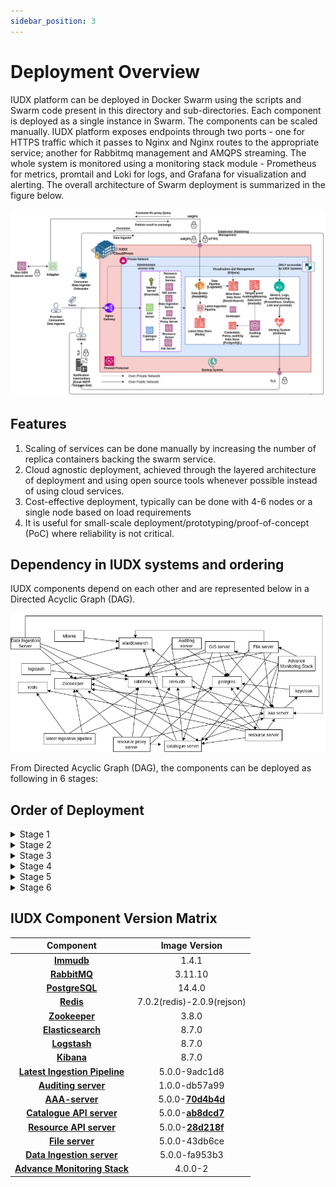 ```yaml
---
sidebar_position: 3
---
```


# Deployment Overview

IUDX platform can be deployed in Docker Swarm using the scripts and Swarm code present in this directory and sub-directories. Each component is deployed as a single instance in Swarm. The components can be scaled manually. IUDX platform exposes endpoints through two ports - one for HTTPS traffic which it passes to Nginx and Nginx routes to the appropriate service; another for Rabbitmq management and AMQPS streaming. The whole system is monitored using a monitoring stack module - Prometheus for metrics, promtail and Loki for logs, and Grafana for visualization and alerting. The overall architecture of Swarm deployment is summarized in the figure below.

<div class="img_background">
<div style={{textAlign: 'center'}}>

![Architecture](../../../resources/auth/Overview-Deloyment-IUDX-Swarm.png)<br/>
</div></div>

## Features

1. Scaling of services can be done manually by increasing the number of replica containers backing the swarm service.
2. Cloud agnostic deployment, achieved through the layered architecture of deployment and using open source tools whenever possible instead of using cloud services.
3. Cost-effective deployment, typically can be done with 4-6 nodes or a single node based on load requirements
4. It is useful for small-scale deployment/prototyping/proof-of-concept (PoC) where reliability is not critical.

## Dependency in IUDX systems and ordering

IUDX components depend on each other and are represented below in a Directed Acyclic Graph (DAG).

![Architecture](../../../resources/auth/IUDX-Dependency-Graph.png)<br/>

From Directed Acyclic Graph (DAG), the components can be deployed as following in 6 stages:

## Order of Deployment
   
<details>

<summary>Stage 1</summary>
1. Immudb<br/>
2. Rabbitmq<br/>
3. Postgresql<br/>
4. Redis<br/>
5. Zookeeper<br/>
6. Elasticsearch (Deploy ELK together)<br/>
</details>

<details>
<summary>Stage 2</summary>
    1. Logstash<br/>
    2. Kibana<br/>
    3. Keycloak<br/>
    4. Latest Ingestion Pipeline<br/>
    5. Auditing Server<br/>
</details>

   <details> 
<summary>Stage 3</summary>
    1. AAA Server
   </details>

<details>
<summary>Stage 4</summary>
    1. Catalogue Server
</details>


<details>
<summary>Stage 5</summary>
    1. Resource Server<br/>
    2. Resource Server Proxy<br/>
    3. File Server<br/>
    4. Data Ingestion Server<br/>
</details>

<details>
<summary>Stage 6</summary>
    1. Advance Monitoring Stack
</details>

## IUDX Component Version Matrix


| Component                 | Image Version  |
|:---------------------------:|:----------------:|
| **[Immudb](./IUDX%20Component%20Installation/Immudb.md)**                    | 1.4.1          |
| **[RabbitMQ](./IUDX%20Component%20Installation/RabbitMQ.md)**                  | 3.11.10        |
| **[PostgreSQL](./IUDX%20Component%20Installation/PostgreSQL.md)**                | 14.4.0         |
| **[Redis](./IUDX%20Component%20Installation/Redis.md)**                     | 7.0.2(redis)-2.0.9(rejson) |
| **[Zookeeper](./IUDX%20Component%20Installation/Zookeeper.md)**                 | 3.8.0          |
| **[Elasticsearch](./IUDX%20Component%20Installation/ELK%20stack.md)**             | 8.7.0          |
| **[Logstash](./IUDX%20Component%20Installation/ELK%20stack.md)**                  | 8.7.0          |
| **[Kibana](./IUDX%20Component%20Installation/ELK%20stack.md)**                    | 8.7.0          |
| **[Latest Ingestion Pipeline](./IUDX%20Component%20Installation/Latest-Ingestion-Pipeline.md)** | 5.0.0-9adc1d8  |
| **[Auditing server](./IUDX%20Component%20Installation/Auditing%20Server.md)**           | 1.0.0-db57a99  |
| **[AAA-server](./IUDX%20Component%20Installation/AAA%20Server.md)**                | 5.0.0-**[70d4b4d](https://github.com/datakaveri/iudx-aaa-server/pkgs/container/aaa-depl/172028140?tag=5.0.0-70d4b4d)**  |
| **[Catalogue API server](./IUDX%20Component%20Installation/Catalogue-Server.md)**      | 5.0.0-**[ab8dcd7](https://github.com/datakaveri/iudx-catalogue-server/pkgs/container/cat-prod/169481629?tag=5.0.0-ab8dcd7)**  |
| **[Resource API server](./IUDX%20Component%20Installation/Resource-Server.md)**       | 5.0.0-**[28d218f](https://github.com/datakaveri/iudx-resource-server/pkgs/container/rs-depl/168389192?tag=5.0.0-28d218f)**  |
| **[File server](./IUDX%20Component%20Installation/File%20Server.md)**               | 5.0.0-43db6ce |
| **[Data Ingestion server](./IUDX%20Component%20Installation/Data-%20Ingestion%20Server.md)**     | 5.0.0-fa953b3  |
| **[Advance Monitoring Stack](./IUDX%20Component%20Installation/Advance%20Monitoring%20Stack.md)**   | 4.0.0-2        |


        